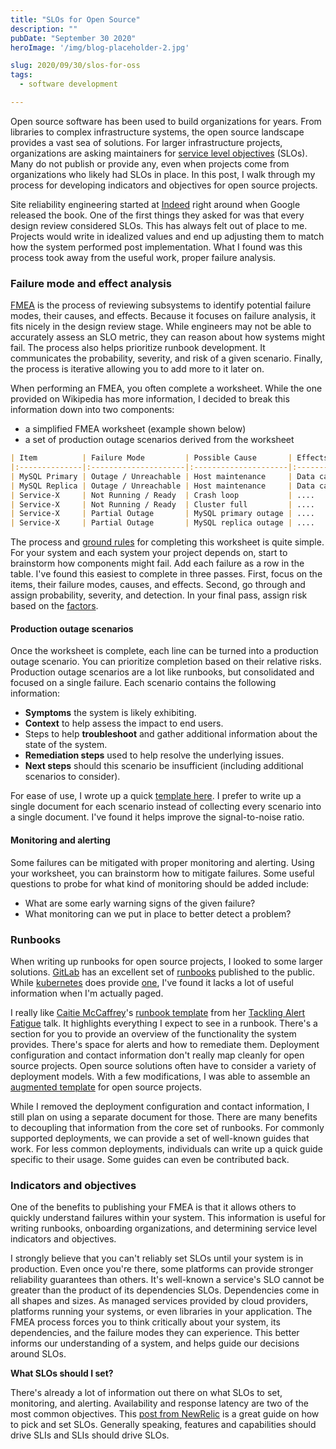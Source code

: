 ```yaml
---
title: "SLOs for Open Source"
description: ""
pubDate: "September 30 2020"
heroImage: '/img/blog-placeholder-2.jpg'

slug: 2020/09/30/slos-for-oss
tags:
  - software development

---
```


Open source software has been used to build organizations for years.
From libraries to complex infrastructure systems, the open source landscape provides a vast sea of solutions.
For larger infrastructure projects, organizations are asking maintainers for [service level objectives] (SLOs).
Many do not publish or provide any, even when projects come from organizations who likely had SLOs in place.
In this post, I walk through my process for developing indicators and objectives for open source projects.

[service level objectives]: https://en.wikipedia.org/wiki/Service-level_objective

<!--more-->

Site reliability engineering started at [Indeed] right around when Google released the book.
One of the first things they asked for was that every design review considered SLOs.
This has always felt out of place to me.
Projects would write in idealized values and end up adjusting them to match how the system performed post implementation.
What I found was this process took away from the useful work, proper failure analysis.

[Indeed]: https://indeed.com

### Failure mode and effect analysis

[FMEA] is the process of reviewing subsystems to identify potential failure modes, their causes, and effects.
Because it focuses on failure analysis, it fits nicely in the design review stage.
While engineers may not be able to accurately assess an SLO metric, they can reason about how systems might fail.
The process also helps prioritize runbook development.
It communicates the probability, severity, and risk of a given scenario.
Finally, the process is iterative allowing you to add more to it later on.

When performing an FMEA, you often complete a worksheet.
While the one provided on Wikipedia has more information, I decided to break this information down into two components: 

* a simplified FMEA worksheet (example shown below)
* a set of production outage scenarios derived from the worksheet

```markdown
| Item          | Failure Mode         | Possible Cause       | Effects                 | Probability (P)        | Severity (S)    | Detection (D) | Risk      |
|:--------------|:---------------------|:---------------------|:------------------------|:-----------------------|:----------------|:--------------|:----------|
| MySQL Primary | Outage / Unreachable | Host maintenance     | Data cannot be stored   | occasional (C)         | critical (IV)   | certain       | moderate  |
| MySQL Replica | Outage / Unreachable | Host maintenance     | Data cannot be read     | remote (B)             | critical (IV)   | certain       | moderate  |
| Service-X     | Not Running / Ready  | Crash loop           | ....                    | extremely unlikely (A) | critical (IV)   | certain       | low       |
| Service-X     | Not Running / Ready  | Cluster full         | ....                    | remote (B)             | critical (IV)   | high          | moderate  |
| Service-X     | Partial Outage       | MySQL primary outage | ....                    | occasional (B)         | critical (IV)   | high          | moderate  |
| Service-X     | Partial Outage       | MySQL replica outage | ....                    | remote (B)             | critical (IV)   | high          | moderate  |
```

The process and [ground rules] for completing this worksheet is quite simple.
For your system and each system your project depends on, start to brainstorm how components might fail.
Add each failure as a row in the table.
I've found this easiest to complete in three passes.
First, focus on the items, their failure modes, causes, and effects.
Second, go through and assign probability, severity, and detection.
In your final pass, assign risk based on the [factors].

[FMEA]: https://en.wikipedia.org/wiki/Failure_mode_and_effects_analysis
[ground rules]: https://en.wikipedia.org/wiki/Failure_mode_and_effects_analysis#Ground_rules
[factors]: https://en.wikipedia.org/wiki/Failure_mode_and_effects_analysis#Risk_level_(P%C3%97S)_and_(D)

#### Production outage scenarios

Once the worksheet is complete, each line can be turned into a production outage scenario.
You can prioritize completion based on their relative risks.
Production outage scenarios are a lot like runbooks, but consolidated and focused on a single failure.
Each scenario contains the following information:

* **Symptoms** the system is likely exhibiting.
* **Context** to help assess the impact to end users.
* Steps to help **troubleshoot** and gather additional information about the state of the system.
* **Remediation steps** used to help resolve the underlying issues.
* **Next steps** should this scenario be insufficient (including additional scenarios to consider).

For ease of use, I wrote up a quick [template here](https://gist.github.com/mjpitz/985f8562addb8d137cd5b99872e3f5f8).
I prefer to write up a single document for each scenario instead of collecting every scenario into a single document.
I've found it helps improve the signal-to-noise ratio.

#### Monitoring and alerting

Some failures can be mitigated with proper monitoring and alerting.
Using your worksheet, you can brainstorm how to mitigate failures.
Some useful questions to probe for what kind of monitoring should be added include:

* What are some early warning signs of the given failure?
* What monitoring can we put in place to better detect a problem?

### Runbooks

When writing up runbooks for open source projects, I looked to some larger solutions.
[GitLab](https://gitlab.com/) has an excellent set of [runbooks](https://gitlab.com/gitlab-com/runbooks) published to the public.
While [kubernetes](https://kubernetes.io) does provide [one](https://github.com/kubernetes-monitoring/kubernetes-mixin/blob/master/runbook.md),
I've found it lacks a lot of useful information when I'm actually paged.

I really like [Caitie McCaffrey]'s [runbook template] from her [Tackling Alert Fatigue] talk.
It highlights everything I expect to see in a runbook.
There's a section for you to provide an overview of the functionality the system provides.
There's space for alerts and how to remediate them.
Deployment configuration and contact information don't really map cleanly for open source projects.
Open source solutions often have to consider a variety of deployment models. 
With a few modifications, I was able to assemble an [augmented template] for open source projects.

While I removed the deployment configuration and contact information, I still plan on using a separate document for those.
There are many benefits to decoupling that information from the core set of runbooks.
For commonly supported deployments, we can provide a set of well-known guides that work.
For less common deployments, individuals can write up a quick guide specific to their usage.
Some guides can even be contributed back.

[Caitie McCaffrey]: https://twitter.com/caitie
[runbook template]: https://github.com/CaitieM20/Talks/blob/master/TacklingAlertFatigue/runbook.md
[Tackling Alert Fatigue]: https://vimeo.com/173704290
[augmented template]: https://gist.github.com/mjpitz/fd7cb715d4d6f77dff97b89baebc60a6

### Indicators and objectives

One of the benefits to publishing your FMEA is that it allows others to quickly understand failures within your system.
This information is useful for writing runbooks, onboarding organizations, and determining service level indicators and objectives.

I strongly believe that you can't reliably set SLOs until your system is in production.
Even once you're there, some platforms can provide stronger reliability guarantees than others.
It's well-known a service's SLO cannot be greater than the product of its dependencies SLOs.
Dependencies come in all shapes and sizes.
As managed services provided by cloud providers, platforms running your systems, or even libraries in your application. 
The FMEA process forces you to think critically about your system, its dependencies, and the failure modes they can experience.
This better informs our understanding of a system, and helps guide our decisions around SLOs.

**What SLOs should I set?**

There's already a lot of information out there on what SLOs to set, monitoring, and alerting.
Availability and response latency are two of the most common objectives.
This [post from NewRelic](https://blog.newrelic.com/engineering/best-practices-for-setting-slos-and-slis-for-modern-complex-systems/) is a great guide on how to pick and set SLOs.
Generally speaking, features and capabilities should drive SLIs and SLIs should drive SLOs.
